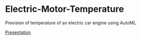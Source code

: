 # Electric-Motor-Temperature
Prevision of temperature of an electric car engine using AutoML

[Presentation](https://prezi.com/p/qcx9mxkjkedk/?present=1)
